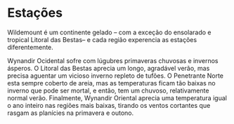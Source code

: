 # **Estações**
Wildemount é um continente gelado – com a exceção do ensolarado e tropical Litoral das Bestas– e cada região experencia as estações diferentemente.

Wynandir Ocidental sofre com lúgubres primaveras chuvosas e invernos ásperos. O Litoral das Bestas aprecia um longo, agradável verão, mas precisa aguentar um vicioso inverno repleto de tufões. O Penetrante Norte esta sempre coberto de areia, mas as temperaturas ficam tão baixas no inverno que pode ser mortal, e então, tem um chuvoso, relativamente normal verão. Finalmente, Wynandir Oriental aprecia uma temperatura igual o ano inteiro nas regiões mais baixas, tirando os ventos cortantes que rasgam as planícies na primavera e outono.
